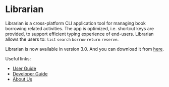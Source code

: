 # Librarian

Librarian is a cross-platform CLI application tool for managing book borrowing related activities. The app is optimized, i.e. shortcut keys are provided, to support efficient typing experience of end-users. Librarian allows the users to: <code>list</code> <code>search</code> <code>borrow</code> <code>return</code> <code>reserve</code>.

Librarian is now available in version 3.0. And you can download it from [here](https://github.com/AY2223S1-TIC4001-F18-1/tp/releases).

Useful links:
* [User Guide](UserGuide.md)
* [Developer Guide](DeveloperGuide.md)
* [About Us](AboutUs.md)
